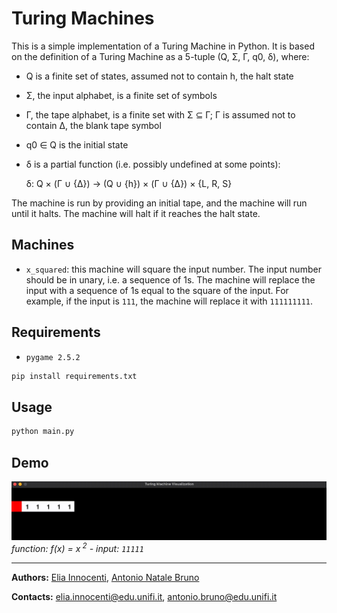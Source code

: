 # Turing Machines

This is a simple implementation of a Turing Machine in Python. It is based on the definition of a Turing Machine as a 5-tuple (Q, Σ, Γ, q0, δ), where:
- Q is a finite set of states, assumed not to contain h, the halt state
- Σ, the input alphabet, is a finite set of symbols
- Γ, the tape alphabet, is a finite set with Σ ⊆ Γ; Γ is assumed not to contain Δ, the blank tape symbol
- q0 ∈ Q is the initial state
- δ is a partial function (i.e. possibly undefined at some points):

    δ: Q × (Γ ∪ {Δ}) → (Q ∪ {h}) × (Γ ∪ {Δ}) × {L, R, S}

The machine is run by providing an initial tape, and the machine will run until it halts. The machine will halt if it reaches the halt state.


## Machines

- `x_squared`: this machine will square the input number. The input number should be in unary, i.e. a sequence of 1s. The machine will replace the input with a sequence of 1s equal to the square of the input. For example, if the input is `111`, the machine will replace it with `111111111`.


## Requirements

- `pygame 2.5.2`

```bash
pip install requirements.txt
```


## Usage

```bash
python main.py
```

## Demo

![](resources/x_squared.gif)
*function: f(x) = x<sup> 2</sup> - input: `11111`*

---

**Authors:** [Elia Innocenti](https://github.com/eliainnocenti), [Antonio Natale Bruno](https://github.com/antnatb)

**Contacts:** [elia.innocenti@edu.unifi.it](mailto:elia.innocenti@edu.unifi.it), [antonio.bruno@edu.unifi.it](mailto:antonio.bruno@edu.unifi.it)